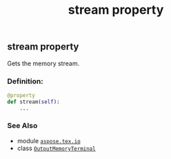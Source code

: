 ﻿---
title: stream property
second_title: Aspose.TeX for Python via .NET API References
description: 
type: docs
weight: 30
url: /python-net/aspose.tex.io/outputmemoryterminal/stream/
is_root: false
---

## stream property


Gets the memory stream.
### Definition:
```python
@property
def stream(self):
    ...
```

### See Also
* module [`aspose.tex.io`](../../)
* class [`OutputMemoryTerminal`](/tex/python-net/aspose.tex.io/outputmemoryterminal)

